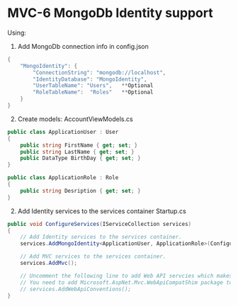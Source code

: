 # MVC-6 MongoDb Identity support
Using:

1. Add MongoDb connеction info in config.json
```c#
{
	"MongoIdentity": {
		"ConnectionString": "mongodb://localhost",
		"IdentityDatabase": "MongoIdentity",
		"UserTableName": "Users",   **Optional
		"RoleTableName":  "Roles"   **Optional
	}
}
```
2. Create models: AccountViewModels.cs
```c#
public class ApplicationUser : User
{
	public string FirstName { get; set; }
	public string LastName { get; set; } 
	public DataType BirthDay { get; set; }
}

public class ApplicationRole : Role
{
	public string Desription { get; set; }
}
```
2. Add Identity services to the services container Startup.cs
```c#
public void ConfigureServices(IServiceCollection services)
{
	// Add Identity services to the services container.
	services.AddMongoIdentity<ApplicationUser, ApplicationRole>(Configuration);

    // Add MVC services to the services container.
    services.AddMvc();

    // Uncomment the following line to add Web API servcies which makes it easier to port Web API 2 controllers.
    // You need to add Microsoft.AspNet.Mvc.WebApiCompatShim package to project.json
    // services.AddWebApiConventions();
}
```



